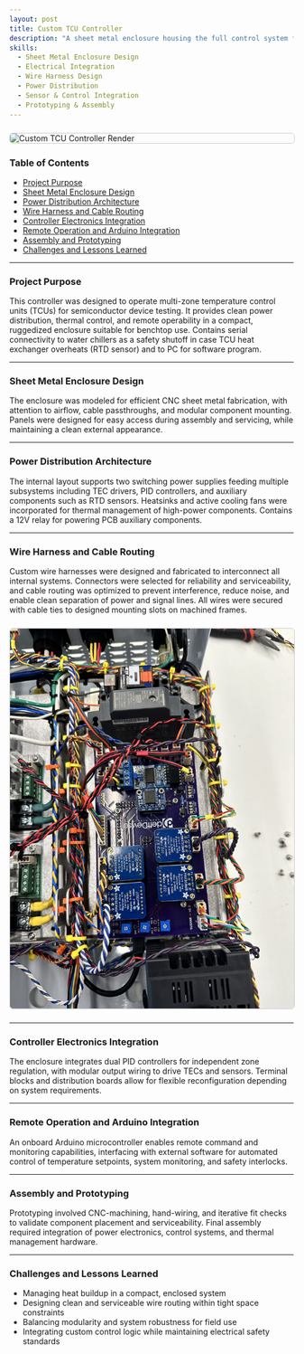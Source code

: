 ```yaml
---
layout: post
title: Custom TCU Controller
description: "A sheet metal enclosure housing the full control system for TCU operation. The assembly integrates switching power supplies, amplifiers, PID controllers, and custom wire harnesses, with an onboard Arduino microcontroller enabling remote connectivity and software integration for multi-zone thermal control."
skills:
  - Sheet Metal Enclosure Design
  - Electrical Integration
  - Wire Harness Design
  - Power Distribution
  - Sensor & Control Integration
  - Prototyping & Assembly
---
```


<img src="/projects/controller/Controller2.JPG" alt="Custom TCU Controller Render" width="700" style="display: block; margin: 1.5rem auto; border: 1px solid #ccc; border-radius: 6px;" />

### Table of Contents
- [Project Purpose](#project-purpose)
- [Sheet Metal Enclosure Design](#sheet-metal-enclosure-design)
- [Power Distribution Architecture](#power-distribution-architecture)
- [Wire Harness and Cable Routing](#wire-harness-and-cable-routing)
- [Controller Electronics Integration](#controller-electronics-integration)
- [Remote Operation and Arduino Integration](#remote-operation-and-arduino-integration)
- [Assembly and Prototyping](#assembly-and-prototyping)
- [Challenges and Lessons Learned](#challenges-and-lessons-learned)

---

### Project Purpose

This controller was designed to operate multi-zone temperature control units (TCUs) for semiconductor device testing. It provides clean power distribution, thermal control, and remote operability in a compact, ruggedized enclosure suitable for benchtop use. Contains serial connectivity to water chillers as a safety shutoff in case TCU heat exchanger overheats (RTD sensor) and to PC for software program. 

---

### Sheet Metal Enclosure Design

The enclosure was modeled for efficient CNC sheet metal fabrication, with attention to airflow, cable passthroughs, and modular component mounting. Panels were designed for easy access during assembly and servicing, while maintaining a clean external appearance.

---

### Power Distribution Architecture

The internal layout supports two switching power supplies feeding multiple subsystems including TEC drivers, PID controllers, and auxiliary components such as RTD sensors. Heatsinks and active cooling fans were incorporated for thermal management of high-power components. Contains a 12V relay for powering PCB auxiliary components.

---

### Wire Harness and Cable Routing

Custom wire harnesses were designed and fabricated to interconnect all internal systems. Connectors were selected for reliability and serviceability, and cable routing was optimized to prevent interference, reduce noise, and enable clean separation of power and signal lines. All wires were secured with cable ties to designed mounting slots on machined frames.

<img src="/_projects/controller/PurpleBoard.jpg" alt="Wire harness and cable routing in TCU Controller" width="700" style="display: block; margin: 1.5rem auto; border: 1px solid #ccc; border-radius: 6px;" />

---

### Controller Electronics Integration

The enclosure integrates dual PID controllers for independent zone regulation, with modular output wiring to drive TECs and sensors. Terminal blocks and distribution boards allow for flexible reconfiguration depending on system requirements.

---

### Remote Operation and Arduino Integration

An onboard Arduino microcontroller enables remote command and monitoring capabilities, interfacing with external software for automated control of temperature setpoints, system monitoring, and safety interlocks.

---

### Assembly and Prototyping

Prototyping involved CNC-machining, hand-wiring, and iterative fit checks to validate component placement and serviceability. Final assembly required integration of power electronics, control systems, and thermal management hardware.

---

### Challenges and Lessons Learned

- Managing heat buildup in a compact, enclosed system  
- Designing clean and serviceable wire routing within tight space constraints  
- Balancing modularity and system robustness for field use  
- Integrating custom control logic while maintaining electrical safety standards

